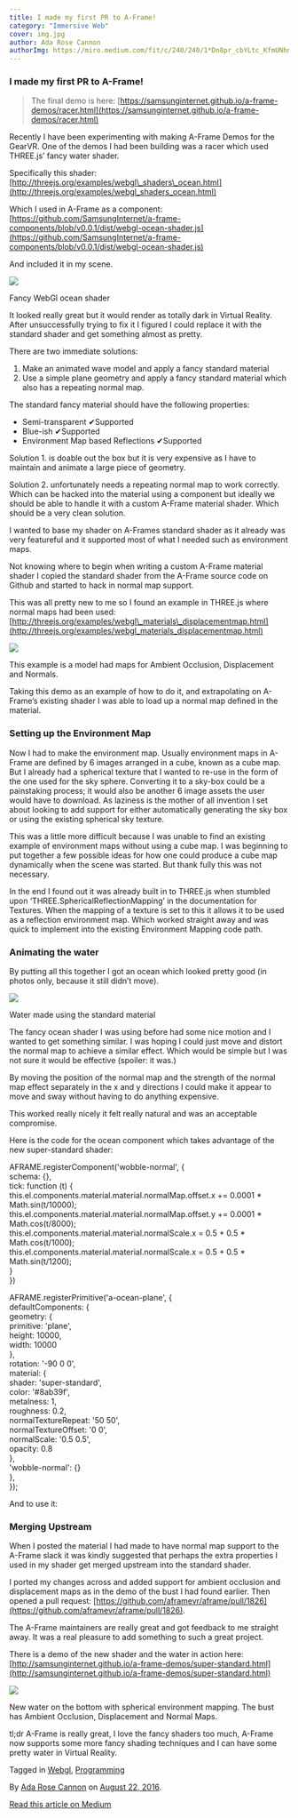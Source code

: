 ```yaml
---
title: I made my first PR to A-Frame!
category: "Immersive Web"
cover: img.jpg
author: Ada Rose Cannon
authorImg: https://miro.medium.com/fit/c/240/240/1*Dn8pr_cbYLtc_KfmUNhnBA.png
---
```


### I made my first PR to A-Frame!

> The final demo is here: [https://samsunginternet.github.io/a-frame-demos/racer.html](https://samsunginternet.github.io/a-frame-demos/racer.html)

Recently I have been experimenting with making A-Frame Demos for the GearVR. One of the demos I had been building was a racer which used THREE.js’ fancy water shader.

Specifically this shader: [http://threejs.org/examples/webgl\_shaders\_ocean.html](http://threejs.org/examples/webgl_shaders_ocean.html)

Which I used in A-Frame as a component: [https://github.com/SamsungInternet/a-frame-components/blob/v0.0.1/dist/webgl-ocean-shader.js](https://github.com/SamsungInternet/a-frame-components/blob/v0.0.1/dist/webgl-ocean-shader.js)

And included it in my scene.

![](https://cdn-images-1.medium.com/max/800/1*4SZ_eI61m8c03Kdvyr8RCw.png)

Fancy WebGl ocean shader

It looked really great but it would render as totally dark in Virtual Reality. After unsuccessfully trying to fix it I figured I could replace it with the standard shader and get something almost as pretty.

There are two immediate solutions:

1.  Make an animated wave model and apply a fancy standard material
2.  Use a simple plane geometry and apply a fancy standard material which also has a repeating normal map.

The standard fancy material should have the following properties:

*   Semi-transparent ✔Supported
*   Blue-ish ✔Supported
*   Environment Map based Reflections ✔Supported

Solution 1. is doable out the box but it is very expensive as I have to maintain and animate a large piece of geometry.

Solution 2. unfortunately needs a repeating normal map to work correctly. Which can be hacked into the material using a component but ideally we should be able to handle it with a custom A-Frame material shader. Which should be a very clean solution.

I wanted to base my shader on A-Frames standard shader as it already was very featureful and it supported most of what I needed such as environment maps.

Not knowing where to begin when writing a custom A-Frame material shader I copied the standard shader from the A-Frame source code on Github and started to hack in normal map support.

This was all pretty new to me so I found an example in THREE.js where normal maps had been used: [http://threejs.org/examples/webgl\_materials\_displacementmap.html](http://threejs.org/examples/webgl_materials_displacementmap.html)

![](https://cdn-images-1.medium.com/max/800/1*q-fKy2NyOL6LctkPcSJb9w.png)

This example is a model had maps for Ambient Occlusion, Displacement and Normals.

Taking this demo as an example of how to do it, and extrapolating on A-Frame’s existing shader I was able to load up a normal map defined in the material.

### Setting up the Environment Map

Now I had to make the environment map. Usually environment maps in A-Frame are defined by 6 images arranged in a cube, known as a cube map. But I already had a spherical texture that I wanted to re-use in the form of the one used for the <a-sky> sky sphere. Converting it to a sky-box could be a painstaking process; it would also be another 6 image assets the user would have to download. As laziness is the mother of all invention I set about looking to add support for either automatically generating the sky box or using the existing spherical sky texture.

This was a little more difficult because I was unable to find an existing example of environment maps without using a cube map. I was beginning to put together a few possible ideas for how one could produce a cube map dynamically when the scene was started. But thank fully this was not necessary.

In the end I found out it was already built in to THREE.js when stumbled upon ‘THREE.SphericalReflectionMapping’ in the documentation for Textures. When the mapping of a texture is set to this it allows it to be used as a reflection environment map. Which worked straight away and was quick to implement into the existing Environment Mapping code path.

### Animating the water

By putting all this together I got an ocean which looked pretty good (in photos only, because it still didn’t move).

![](https://cdn-images-1.medium.com/max/800/1*qsrCT2Sj8JdcV19iqiKPuw.png)

Water made using the standard material

The fancy ocean shader I was using before had some nice motion and I wanted to get something similar. I was hoping I could just move and distort the normal map to achieve a similar effect. Which would be simple but I was not sure it would be effective (spoiler: it was.)

By moving the position of the normal map and the strength of the normal map effect separately in the x and y directions I could make it appear to move and sway without having to do anything expensive.

This worked really nicely it felt really natural and was an acceptable compromise.

Here is the code for the ocean component which takes advantage of the new super-standard shader:

AFRAME.registerComponent('wobble-normal', {  
 schema: {},  
 tick: function (t) {  
  this.el.components.material.material.normalMap.offset.x += 0.0001 * Math.sin(t/10000);  
  this.el.components.material.material.normalMap.offset.y += 0.0001 * Math.cos(t/8000);  
  this.el.components.material.material.normalScale.x = 0.5 + 0.5 * Math.cos(t/1000);  
  this.el.components.material.material.normalScale.x = 0.5 + 0.5 * Math.sin(t/1200);  
 }  
})

AFRAME.registerPrimitive('a-ocean-plane', {  
 defaultComponents: {  
  geometry: {  
   primitive: 'plane',  
   height: 10000,  
   width: 10000  
  },  
  rotation: '-90 0 0',  
  material: {  
   shader: 'super-standard',  
   color: '#8ab39f',  
   metalness: 1,  
   roughness: 0.2,  
   normalTextureRepeat: '50 50',  
   normalTextureOffset: '0 0',  
   normalScale: '0.5 0.5',  
   opacity: 0.8  
  },  
  'wobble-normal': {}  
 },  
});

And to use it:

<a-ocean-plane material="normalMap: #water-normal; sphericalEnvMap: #night-sphere;" position="0 -2 0" ></a-ocean-plane>

### Merging Upstream

When I posted the material I had made to have normal map support to the A-Frame slack it was kindly suggested that perhaps the extra properties I used in my shader get merged upstream into the standard shader.

I ported my changes across and added support for ambient occlusion and displacement maps as in the demo of the bust I had found earlier. Then opened a pull request: [https://github.com/aframevr/aframe/pull/1826](https://github.com/aframevr/aframe/pull/1826).

The A-Frame maintainers are really great and got feedback to me straight away. It was a real pleasure to add something to such a great project.

There is a demo of the new shader and the water in action here: [http://samsunginternet.github.io/a-frame-demos/super-standard.html](http://samsunginternet.github.io/a-frame-demos/super-standard.html)

![](https://cdn-images-1.medium.com/max/800/1*5C86U-OZFf4eYedrsIEjqw.png)

New water on the bottom with spherical environment mapping. The bust has Ambient Occlusion, Displacement and Normal Maps.

tl;dr A-Frame is really great, I love the fancy shaders too much, A-Frame now supports some more fancy shading techniques and I can have some pretty water in Virtual Reality.

Tagged in [Webgl](https://medium.com/tag/webgl), [Programming](https://medium.com/tag/programming)

By [Ada Rose Cannon](https://medium.com/@Lady_Ada_King) on [August 22, 2016](https://medium.com/p/3675d596a2d8).

[Read this article on Medium](https://medium.com/@Lady_Ada_King/i-made-my-first-pr-to-a-frame-3675d596a2d8)
